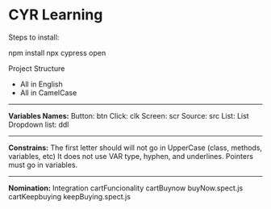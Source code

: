 # CYR Learning

Steps to install:

npm install
npx cypress open

Project Structure
- All in English
- All in CamelCase
***
**Variables Names:**
	Button: btn
  Click: clk
  Screen: scr
  Source: src
  List: List
  Dropdown list: ddl
	
***
**Constrains:**
	The first letter should will not go in UpperCase (class, methods, variables, etc)
	It does not use VAR type, hyphen, and underlines.
	Pointers must go in variables.
***
**Nomination:**
	Integration
		cartFuncionality
			cartBuynow
				buyNow.spect.js
			cartKeepbuying
				keepBuying.spect.js 

